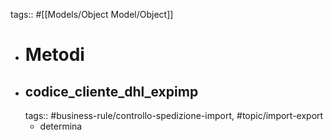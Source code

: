 tags:: #[[Models/Object Model/Object]]

- # Metodi
- ## codice_cliente_dhl_expimp
  tags:: #business-rule/controllo-spedizione-import, #topic/import-export
	- determina